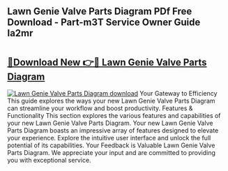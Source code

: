 ## Lawn Genie Valve Parts Diagram PDf Free Download - Part-m3T Service Owner Guide Ia2mr

# <h2><a href="http://dfj33s.blite.top/?on=Lawn+Genie+Valve+Parts+Diagram">🔗Download New 👉🔴 Lawn Genie Valve Parts Diagram</a></h2>

[![Lawn Genie Valve Parts Diagram download](https://i.imgur.com/lujVjoI.png)](http://dfj33s.blite.top/?on=Lawn+Genie+Valve+Parts+Diagram)
Your Gateway to Efficiency This guide explores the ways your new Lawn Genie Valve Parts Diagram can streamline your workflow and boost productivity. Features & Functionality This section explores the various features and capabilities of your new Lawn Genie Valve Parts Diagram. Your new Lawn Genie Valve Parts Diagram boasts an impressive array of features designed to elevate your experience. Explore the intuitive user interface and unlock the full potential of its capabilities. Your Feedback is Valuable Lawn Genie Valve Parts Diagram. We appreciate your input and are committed to providing you with exceptional service.
